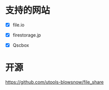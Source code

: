 # 支持的网站
- [x] file.io
- [x] firestorage.jp
- [x] Qscbox


# 开源
https://github.com/utools-blowsnow/file_share
